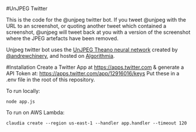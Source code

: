 #UnJPEG Twitter

This is the code for the @unjpeg twitter bot. If you tweet @unjpeg with the URL to an screenshot, or quoting another tweet which contained a screenshot, @unjpeg will tweet back at you with a version of the screenshot where the JPEG artefacts have been removed.
 
Unjpeg twitter bot uses the [UnJPEG Theano neural network](https://github.com/chinery/UnJPEG) created by [@andrewchinery](https://twitter.com/andrewchinery), and hosted on [Algorithmia](https://algorithmia.com/).
  
#Installation
Create a Twitter App at https://apps.twitter.com & generate a API Token at: https://apps.twitter.com/app/12916016/keys
Put these in a .env file in the root of this repository.

To run locally:

    node app.js
     
To run on AWS Lambda: 

    claudia create --region us-east-1 --handler app.handler --timeout 120